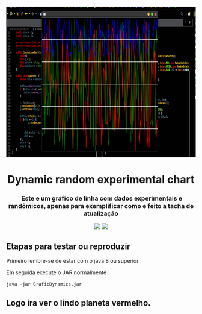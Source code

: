 
<p align="center"><img src="fundo/fundo.png" height="400" width="700"></p>

<h1 align="center">Dynamic random experimental chart</h1>

<h3 align="center"> Este e um gráfico de linha com dados experimentais e randômicos, apenas para exemplificar como e feito a tacha de atualização</h3>

<p align="center">
  <a href="https://github.com/Mario23junior/Dynamic-random-experimental-chart/actions/workflows/maven.yml
"><img src="https://github.com/Mario23junior/Dynamic-random-experimental-chart/actions/workflows/maven.yml/badge.svg"></a>
<a href="https://en.wikipedia.org/wiki/Representational_state_transfer"><img src="https://img.shields.io/badge/interface%20-build-green.svg"></a>
</p>


## Etapas para testar ou reproduzir

Primeiro lembre-se de estar com o java 8 ou superior 

Em seguida execute o JAR normalmente 
 
```
java -jar GraficDynamics.jar
```

## Logo ira ver o lindo planeta vermelho.
